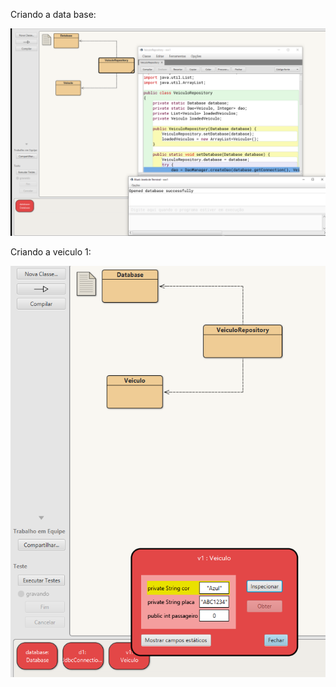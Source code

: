 Criando a data base:

<img src = "criandodatabase.png">

Criando a veiculo 1:

<img src = "veiculo1.png">

